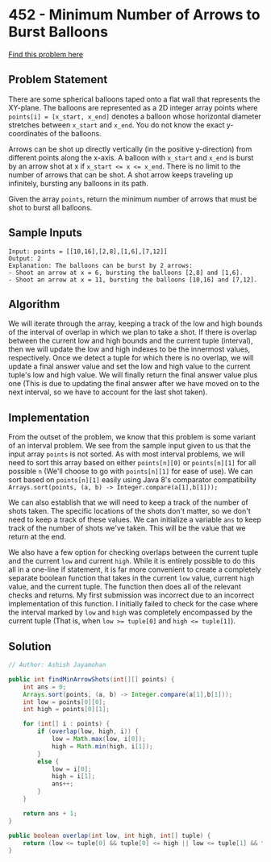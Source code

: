 # 452 - Minimum Number of Arrows to Burst Balloons
[Find this problem here](https://leetcode.com/problems/minimum-number-of-arrows-to-burst-balloons/description/)

## Problem Statement
There are some spherical balloons taped onto a flat wall that represents the XY-plane. The balloons are represented as a 2D integer array points where `points[i] = [x_start, x_end]` denotes a balloon whose horizontal diameter stretches between `x_start` and `x_end`. You do not know the exact y-coordinates of the balloons.

Arrows can be shot up directly vertically (in the positive y-direction) from different points along the x-axis. A balloon with `x_start` and `x_end` is burst by an arrow shot at x if `x_start <= x <= x_end`. There is no limit to the number of arrows that can be shot. A shot arrow keeps traveling up infinitely, bursting any balloons in its path.

Given the array `points`, return the minimum number of arrows that must be shot to burst all balloons.

## Sample Inputs
```
Input: points = [[10,16],[2,8],[1,6],[7,12]]
Output: 2
Explanation: The balloons can be burst by 2 arrows:
- Shoot an arrow at x = 6, bursting the balloons [2,8] and [1,6].
- Shoot an arrow at x = 11, bursting the balloons [10,16] and [7,12].
```

## Algorithm
We will iterate through the array, keeping a track of the low and high bounds of the interval of overlap in which we plan to take a shot. If there is overlap between the current low and high bounds and the current tuple (interval), then we will update the low and high indexes to be the innermost values, respectively. Once we detect a tuple for which there is no overlap, we will update a final answer value and set the low and high value to the current tuple's low and high value. We will finally return the final answer value plus one (This is due to updating the final answer after we have moved on to the next interval, so we have to account for the last shot taken).

## Implementation
From the outset of the problem, we know that this problem is some variant of an interval problem. We see from the sample input given to us that the input array `points` is not sorted. As with most interval problems, we will need to sort this array based on either `points[n][0]` or `points[n][1]` for all possible `n` (We'll choose to go with `points[n][1]` for ease of use). We can sort based on `points[n][1]` easily using Java 8's comparator compatibility `Arrays.sort(points, (a, b) -> Integer.compare(a[1],b[1]));`

We can also establish that we will need to keep a track of the number of shots taken. The specific locations of the shots don't matter, so we don't need to keep a track of these values. We can initialize a variable `ans` to keep track of the number of shots we've taken. This will be the value that we return at the end.

We also have a few option for checking overlaps between the current tuple and the current `low` and current `high`. While it is entirely possible to do this all in a one-line if statement, it is far more convenient to create a completely separate boolean function that takes in the current `low` value, current `high` value, and the current tuple. The function then does all of the relevant checks and returns. My first submission was incorrect due to an incorrect implementation of this function. I initially failed to check for the case where the interval marked by `low` and `high` was completely encompassed by the current tuple (That is, when `low >= tuple[0]` and `high <= tuple[1]`).

## Solution
```java
// Author: Ashish Jayamohan

public int findMinArrowShots(int[][] points) {
    int ans = 0;
    Arrays.sort(points, (a, b) -> Integer.compare(a[1],b[1]));
    int low = points[0][0];
    int high = points[0][1];

    for (int[] i : points) {
        if (overlap(low, high, i)) {
            low = Math.max(low, i[0]);
            high = Math.min(high, i[1]);
        }
        else {
            low = i[0];
            high = i[1];
            ans++;
        }
    }

    return ans + 1;
}

public boolean overlap(int low, int high, int[] tuple) {
    return (low <= tuple[0] && tuple[0] <= high || low <= tuple[1] && tuple[1] <= high || low >= tuple[0] && high <= tuple[1]);
}
```